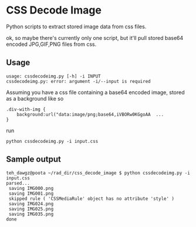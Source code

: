 CSS Decode Image
================

Python scripts to extract stored image data from css files.

ok, so maybe there's currently only one script, but it'll pull stored base64 encoded JPG,GIF,PNG files from css.

## Usage

    usage: cssdecodeimg.py [-h] -i INPUT
    cssdecodeimg.py: error: argument -i/--input is required

Assuming you have a css file containing a base64 encoded image, stored as a background like so

    .div-with-img {
    	background:url("data:image/png;base64,iVBORw0KGgoAA  ...
	}	

run

    python cssdecodeimg.py -i input.css

## Sample output

    teh_dawgz@poota ~/rad_dir/css_decode_image $ python cssdecodeimg.py -i input.css
    parsed...
     saving IMG000.png
     saving IMG001.png
     skipped rule ( 'CSSMediaRule' object has no attribute 'style' )
     saving IMG024.png
     saving IMG025.png
     saving IMG035.png
    done
    
